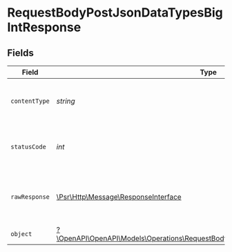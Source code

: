 # RequestBodyPostJsonDataTypesBigIntResponse


## Fields

| Field                                                                                                                                                           | Type                                                                                                                                                            | Required                                                                                                                                                        | Description                                                                                                                                                     |
| --------------------------------------------------------------------------------------------------------------------------------------------------------------- | --------------------------------------------------------------------------------------------------------------------------------------------------------------- | --------------------------------------------------------------------------------------------------------------------------------------------------------------- | --------------------------------------------------------------------------------------------------------------------------------------------------------------- |
| `contentType`                                                                                                                                                   | *string*                                                                                                                                                        | :heavy_check_mark:                                                                                                                                              | HTTP response content type for this operation                                                                                                                   |
| `statusCode`                                                                                                                                                    | *int*                                                                                                                                                           | :heavy_check_mark:                                                                                                                                              | HTTP response status code for this operation                                                                                                                    |
| `rawResponse`                                                                                                                                                   | [\Psr\Http\Message\ResponseInterface](https://www.php-fig.org/psr/psr-7/#33-psrhttpmessageresponseinterface)                                                    | :heavy_minus_sign:                                                                                                                                              | Raw HTTP response; suitable for custom response parsing                                                                                                         |
| `object`                                                                                                                                                        | [?\OpenAPI\OpenAPI\Models\Operations\RequestBodyPostJsonDataTypesBigIntResponseBody](../../models/operations/RequestBodyPostJsonDataTypesBigIntResponseBody.md) | :heavy_minus_sign:                                                                                                                                              | OK                                                                                                                                                              |